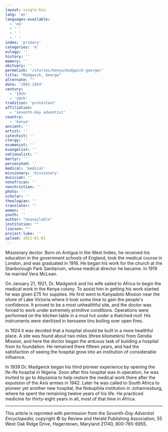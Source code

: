 ```yaml
---
layout: single-bio
lang: 'en'
languages-available:
  - 'en'
  - ' '
  - ' '
  - ' '
index: 'primary'
categories: 'm'
eulogy: ''
history: ''
memory: ''
obituary: ''
permalink: '/stories/kenya/madgwick-george/'
title: "Madgwick, George"
alternate: ""
date: '1892-1954'
century:
  - '19th'
  - '20th'
tradition: 'protestant'
affiliation:
  - 'seventh-day adventist'
country:
  - 'kenya'
ancient: ''
artist: ''
catechist: ''
clergy: ''
ecumenist: ''
evangelist: ''
nationalist: ''
martyr: ''
persecuted: ''
medical: 'medical'
missionary: 'missionary'
musician: ''
nonafrican: ''
nonchristian: ''
photo: ''
scholar: ''
theologian: ''
translator: ''
women: ''
youth: ''
author: "Unavailable"
institution: ""
liaison: ""
project-luke: ''
upload: 2011-01-01
---
```




Missionary doctor. Born on Antigua in the West Indies, he received his education in the government schools of England, took the medical course in London, and was graduated in 1916. He began his work for the church at the Stanborough Park Sanitarium, whose medical director he became. In 1919 he married Vera McLean.

On January 21, 1921, Dr. Madgwick and his wife sailed to Africa to begin the medical work in the Kenya colony. To assist him in getting his work started he was given £75 for supplies. He first went to Kanyadoto Mission near the shore of Lake Victoria where it took some time to gain the people's confidence. It proved to be a most unhealthful site, and the doctor was forced to work under extremely primitive conditions. Operations were performed on the kitchen table in a mud hut under a thatched roof. His instruments were sterilized in kerosene tins boiling over open fires.

In 1924 it was decided that a hospital should be built in a more healthful place. A site was found about two miles (three kilometers) from Gendia Mission, and here the doctor began the arduous task of building a hospital from its foundation. He remained there fifteen years, and had the satisfaction of seeing the hospital grow into an institution of considerable influence.

In 1939 Dr. Madgwick began his third pioneer experience by opening the Ife-Ife hospital in Nigeria. Soon after this hospital was in operation, he was invited to go to Abyssinia to help restore the medical work there after the expulsion of the Axis armies in 1942. Later he was called to South Africa to pioneer yet another new hospital, the Nokuphila institution in Johannesburg, where he spent the remaining twelve years of his life. He practiced medicine for thirty-eight years in all, most of that time in Africa.



---

This article is reprinted with permission from the *Seventh-Day Adventist Encyclopedia*, copyright &copy; by Review and Herald Publishing Association, 55 West Oak Ridge Drive, Hagerstown, Maryland 21740, 800-765-6955.
